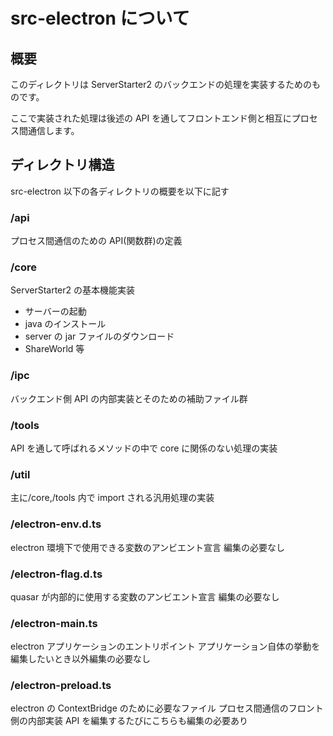 # src-electron について

## 概要

このディレクトリは ServerStarter2 のバックエンドの処理を実装するためのものです。

ここで実装された処理は後述の API を通してフロントエンド側と相互にプロセス間通信します。

## ディレクトリ構造

src-electron 以下の各ディレクトリの概要を以下に記す

### /api

プロセス間通信のための API(関数群)の定義

### /core

ServerStarter2 の基本機能実装

- サーバーの起動
- java のインストール
- server の jar ファイルのダウンロード
- ShareWorld 等

### /ipc

バックエンド側 API の内部実装とそのための補助ファイル群

### /tools

API を通して呼ばれるメソッドの中で core に関係のない処理の実装

### /util

主に/core,/tools 内で import される汎用処理の実装

### /electron-env.d.ts

electron 環境下で使用できる変数のアンビエント宣言
編集の必要なし

### /electron-flag.d.ts

quasar が内部的に使用する変数のアンビエント宣言
編集の必要なし

### /electron-main.ts

electron アプリケーションのエントリポイント アプリケーション自体の挙動を編集したいとき以外編集の必要なし

### /electron-preload.ts

electron の ContextBridge のために必要なファイル
プロセス間通信のフロント側の内部実装
API を編集するたびにこちらも編集の必要あり
